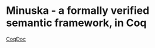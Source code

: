 # Minuska - a formally verified semantic framework, in Coq

[CoqDoc](https://h0nzzik.github.io/minuska/toc.html)
